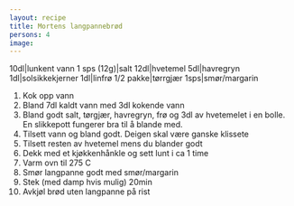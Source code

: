 ```yaml
---
layout: recipe
title: Mortens langpannebrød
persons: 4
image: 
---
```


10dl|lunkent vann
1 sps (12g)|salt
12dl|hvetemel
5dl|havregryn
1dl|solsikkekjerner
1dl|linfrø
1/2 pakke|tørrgjær
1sps|smør/margarin

<!-- ad -->

1. Kok opp vann
2. Bland 7dl kaldt vann med 3dl kokende vann
3. Bland godt salt, tørgjær, havregryn, frø og 3dl av hvetemelet i en bolle. En slikkepott fungerer bra til å blande med.
4. Tilsett vann og bland godt. Deigen skal være ganske klissete
5. Tilsett resten av hvetemel mens du blander godt
6. Dekk med et kjøkkenhånkle og sett lunt i ca 1 time
7. Varm ovn til 275 C
8. Smør langpanne godt med smør/margarin
9. Stek (med damp hvis mulig) 20min
10. Avkjøl brød uten langpanne på rist
